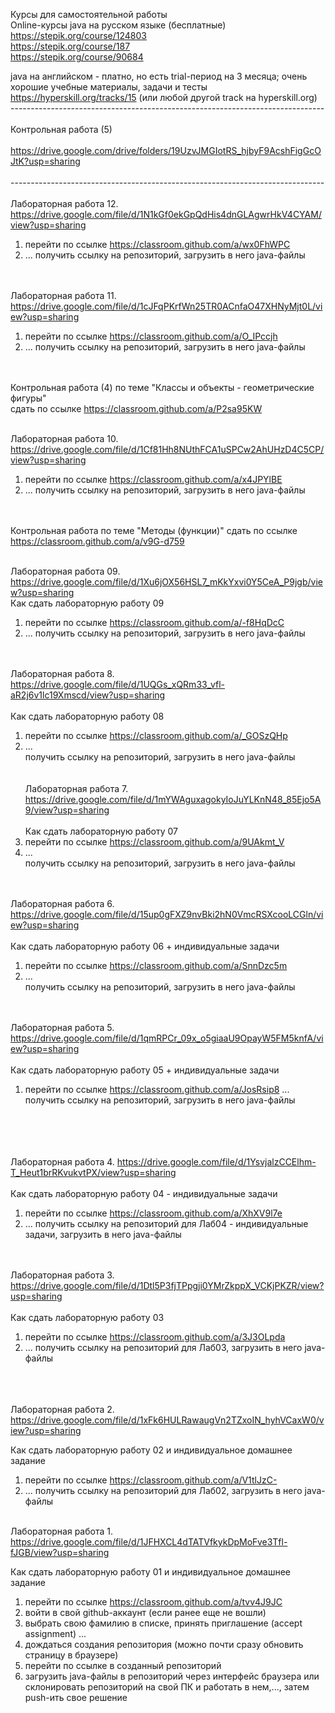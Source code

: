 Курсы для самостоятельной работы <br>
Online-курсы java на русском языке (бесплатные)<br>
https://stepik.org/course/124803<br>
https://stepik.org/course/187<br>
https://stepik.org/course/90684 <br>

java на английском - платно, но есть trial-период на 3 месяца; очень хорошие учебные материалы, задачи и тесты<br>
https://hyperskill.org/tracks/15 (или любой другой track на hyperskill.org)<br>
------------------------------------------------------------------------------<br><br>
Контрольная работа (5) <br><br>
https://drive.google.com/drive/folders/19UzvJMGIotRS_hjbyF9AcshFigGcOJtK?usp=sharing<br><br>
------------------------------------------------------------------------------<br><br>
Лабораторная работа 12. https://drive.google.com/file/d/1N1kGf0ekGpQdHis4dnGLAgwrHkV4CYAM/view?usp=sharing <br>
1) перейти по ссылке https://classroom.github.com/a/wx0FhWPC  <br>
2) ... 
получить ссылку на репозиторий, загрузить в него java-файлы
<br><br> <br>

Лабораторная работа 11. https://drive.google.com/file/d/1cJFqPKrfWn25TR0ACnfaO47XHNyMjt0L/view?usp=sharing <br>
1) перейти по ссылке  https://classroom.github.com/a/O_IPccjh  <br>
2) ... 
получить ссылку на репозиторий, загрузить в него java-файлы
<br><br> <br>

Контрольная работа (4) по теме "Классы и объекты - геометрические фигуры" <br>
сдать по ссылке https://classroom.github.com/a/P2sa95KW <br><br>

Лабораторная работа 10. https://drive.google.com/file/d/1Cf81Hh8NUthFCA1uSPCw2AhUHzD4C5CP/view?usp=sharing <br>
1) перейти по ссылке  https://classroom.github.com/a/x4JPYlBE <br>
2) ... 
получить ссылку на репозиторий, загрузить в него java-файлы
<br><br> <br>

Контрольная работа по теме "Методы (функции)"
сдать по ссылке https://classroom.github.com/a/v9G-d759 <br><br>

Лабораторная работа 09. https://drive.google.com/file/d/1Xu6jOX56HSL7_mKkYxvi0Y5CeA_P9jgb/view?usp=sharing  <br>
Как сдать лабораторную работу 09
1) перейти по ссылке https://classroom.github.com/a/-f8HqDcC <br>
2) ... 
получить ссылку на репозиторий, загрузить в него java-файлы
<br><br> <br>

Лабораторная работа 8. https://drive.google.com/file/d/1UQGs_xQRm33_vfl-aR2j6v1lc19Xmscd/view?usp=sharing<br><br>
Как сдать лабораторную работу 08
1) перейти по ссылке https://classroom.github.com/a/_GOSzQHp <br>
2) ... <br>
получить ссылку на репозиторий, загрузить в него java-файлы
<br><br> <br>
Лабораторная работа 7. https://drive.google.com/file/d/1mYWAguxagokyIoJuYLKnN48_85Ejo5A9/view?usp=sharing<br><br>
Как сдать лабораторную работу 07
1) перейти по ссылке https://classroom.github.com/a/9UAkmt_V
2) ... <br>
получить ссылку на репозиторий, загрузить в него java-файлы
<br><br> <br>

Лабораторная работа 6. https://drive.google.com/file/d/15up0gFXZ9nvBki2hN0VmcRSXcooLCGln/view?usp=sharing<br><br>
Как сдать лабораторную работу 06 + индивидуальные задачи
1) перейти по ссылке https://classroom.github.com/a/SnnDzc5m 
2) ... <br>
получить ссылку на репозиторий, загрузить в него java-файлы
<br><br><br>


Лабораторная работа 5. https://drive.google.com/file/d/1qmRPCr_09x_o5giaaU9OpayW5FM5knfA/view?usp=sharing<br><br>
Как сдать лабораторную работу 05 + индивидуальные задачи
1) перейти по ссылке https://classroom.github.com/a/JosRsip8
... <br>
получить ссылку на репозиторий, загрузить в него java-файлы
<br><br><br>

<br><br>
Лабораторная работа 4. https://drive.google.com/file/d/1YsvjalzCCElhm-T_Heut1brRKvukvtPX/view?usp=sharing<br><br>
Как сдать лабораторную работу 04 - индивидуальные задачи
1) перейти по ссылке https://classroom.github.com/a/XhXV9l7e
2) ... 
получить ссылку на репозиторий для Лаб04 - индивидуальные задачи, загрузить в него java-файлы
<br><br><br>

Лабораторная работа 3. https://drive.google.com/file/d/1Dtl5P3fjTPpgji0YMrZkppX_VCKjPKZR/view?usp=sharing<br><br>
Как сдать лабораторную работу 03
1) перейти по ссылке https://classroom.github.com/a/3J3OLpda
2) ... 
получить ссылку на репозиторий для Лаб03, загрузить в него java-файлы

<br><br><br>
Лабораторная работа 2. https://drive.google.com/file/d/1xFk6HULRawaugVn2TZxoIN_hyhVCaxW0/view?usp=sharing

Как сдать лабораторную работу 02 и индивидуальное домашнее задание
1) перейти по ссылке https://classroom.github.com/a/V1tlJzC- 
2) ... 
получить ссылку на репозиторий для Лаб02, загрузить в него java-файлы
<br><br>




Лабораторная работа 1. https://drive.google.com/file/d/1JFHXCL4dTATVfkykDpMoFve3Tfl-fJGB/view?usp=sharing 

Как сдать лабораторную работу 01 и индивидуальное домашнее задание
1) перейти по ссылке https://classroom.github.com/a/tvv4J9JC 
2) войти в свой github-аккаунт (если ранее еще не вошли)
3) выбрать свою фамилию в списке, принять приглашение (accept assignment) ...
4) дождаться создания репозитория (можно почти сразу обновить страницу в браузере)
5) перейти по ссылке в созданный репозиторий
6) загрузить java-файлы в репозиторий через интерфейс браузера или склонировать репозиторий на свой ПК и работать в нем,..., затем push-ить свое решение




